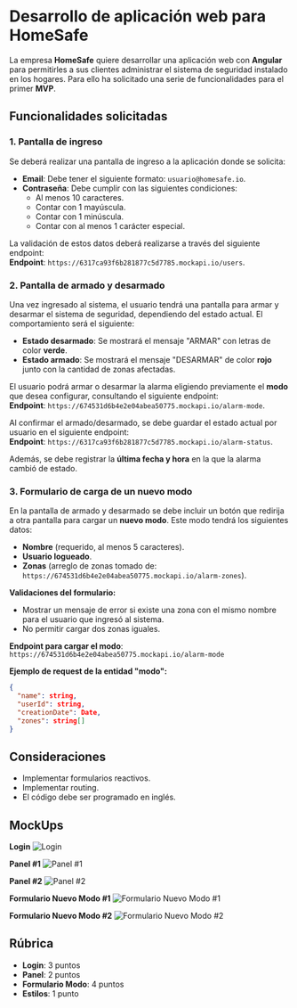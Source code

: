 # Desarrollo de aplicación web para HomeSafe

La empresa **HomeSafe** quiere desarrollar una aplicación web con **Angular** para permitirles a sus clientes administrar el sistema de seguridad instalado en los hogares. Para ello ha solicitado una serie de funcionalidades para el primer **MVP**.

## Funcionalidades solicitadas

### 1. Pantalla de ingreso
Se deberá realizar una pantalla de ingreso a la aplicación donde se solicita:

- **Email**: Debe tener el siguiente formato: `usuario@homesafe.io`.
- **Contraseña**: Debe cumplir con las siguientes condiciones:
  - Al menos 10 caracteres.
  - Contar con 1 mayúscula.
  - Contar con 1 minúscula.
  - Contar con al menos 1 carácter especial.

La validación de estos datos deberá realizarse a través del siguiente endpoint:  
**Endpoint**: `https://6317ca93f6b281877c5d7785.mockapi.io/users`.

### 2. Pantalla de armado y desarmado
Una vez ingresado al sistema, el usuario tendrá una pantalla para armar y desarmar el sistema de seguridad, dependiendo del estado actual. El comportamiento será el siguiente:

- **Estado desarmado**: Se mostrará el mensaje "ARMAR" con letras de color **verde**.
- **Estado armado**: Se mostrará el mensaje "DESARMAR" de color **rojo** junto con la cantidad de zonas afectadas.

El usuario podrá armar o desarmar la alarma eligiendo previamente el **modo** que desea configurar, consultando el siguiente endpoint:  
**Endpoint**: `https://674531d6b4e2e04abea50775.mockapi.io/alarm-mode`.

Al confirmar el armado/desarmado, se debe guardar el estado actual por usuario en el siguiente endpoint:  
**Endpoint**: `https://6317ca93f6b281877c5d7785.mockapi.io/alarm-status`.

Además, se debe registrar la **última fecha y hora** en la que la alarma cambió de estado.

### 3. Formulario de carga de un nuevo modo
En la pantalla de armado y desarmado se debe incluir un botón que redirija a otra pantalla para cargar un **nuevo modo**. Este modo tendrá los siguientes datos:

- **Nombre** (requerido, al menos 5 caracteres).
- **Usuario logueado**.
- **Zonas** (arreglo de zonas tomado de: `https://674531d6b4e2e04abea50775.mockapi.io/alarm-zones`).

**Validaciones del formulario:**
- Mostrar un mensaje de error si existe una zona con el mismo nombre para el usuario que ingresó al sistema.
- No permitir cargar dos zonas iguales.

**Endpoint para cargar el modo**:  
`https://674531d6b4e2e04abea50775.mockapi.io/alarm-mode`

**Ejemplo de request de la entidad "modo":**
```json
{
  "name": string,
  "userId": string,
  "creationDate": Date,
  "zones": string[]
}
```

## Consideraciones
- Implementar formularios reactivos.
- Implementar routing.
- El código debe ser programado en inglés.

## MockUps

**Login**
![Login](https://i.postimg.cc/2yhLKKTV/login.png)

**Panel #1**
![Panel #1](https://i.postimg.cc/ncfDDnc7/p1.png)

**Panel #2**
![Panel #2](https://i.postimg.cc/gcZhjxdm/p2.png)

**Formulario Nuevo Modo #1**
![Formulario Nuevo Modo #1](https://i.postimg.cc/TR0Jv52s/f1.png)

**Formulario Nuevo Modo #2**
![Formulario Nuevo Modo #2](https://i.postimg.cc/Jn9BKLNf/f2.png)


## Rúbrica

- **Login**: 3 puntos
- **Panel**: 2 puntos
- **Formulario Modo**: 4 puntos
- **Estilos**: 1 punto
